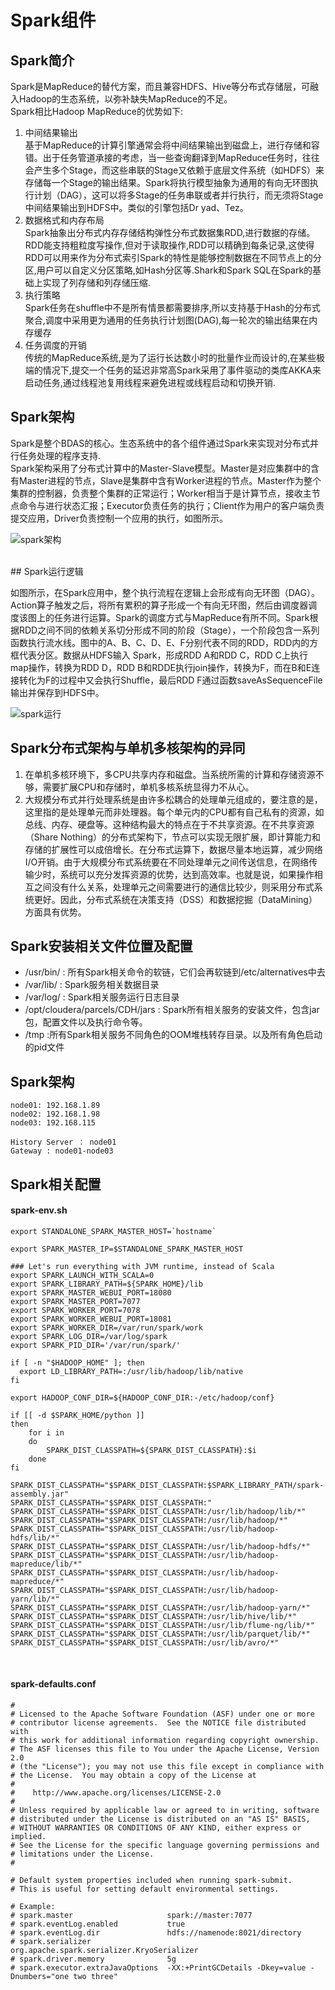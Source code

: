 # Spark组件

## Spark简介

Spark是MapReduce的替代方案，而且兼容HDFS、Hive等分布式存储层，可融入Hadoop的生态系统，以弥补缺失MapReduce的不足。<br/>
Spark相比Hadoop MapReduce的优势如下:<br/>

1.  中间结果输出<br/>
基于MapReduce的计算引擎通常会将中间结果输出到磁盘上，进行存储和容错。出于任务管道承接的考虑，当一些查询翻译到MapReduce任务时，往往会产生多个Stage，而这些串联的Stage又依赖于底层文件系统（如HDFS）来存储每一个Stage的输出结果。Spark将执行模型抽象为通用的有向无环图执行计划（DAG），这可以将多Stage的任务串联或者并行执行，而无须将Stage中间结果输出到HDFS中。类似的引擎包括Dr yad、Tez。<br/>
2.  数据格式和内存布局<br/>
Spark抽象出分布式内存存储结构弹性分布式数据集RDD,进行数据的存储。RDD能支持粗粒度写操作,但对于读取操作,RDD可以精确到每条记录,这使得RDD可以用来作为分布式索引Spark的特性是能够控制数据在不同节点上的分区,用户可以自定义分区策略,如Hash分区等.Shark和Spark SQL在Spark的基础上实现了列存储和列存储压缩.<br/>
3.  执行策略<br/>
Spark任务在shuffle中不是所有情景都需要排序,所以支持基于Hash的分布式聚合,调度中采用更为通用的任务执行计划图(DAG),每一轮次的输出结果在内存缓存
4. 任务调度的开销<br/>
传统的MapReduce系统,是为了运行长达数小时的批量作业而设计的,在某些极端的情况下,提交一个任务的延迟非常高Spark采用了事件驱动的类库AKKA来启动任务,通过线程池复用线程来避免进程或线程启动和切换开销.<br/>

## Spark架构

Spark是整个BDAS的核心。生态系统中的各个组件通过Spark来实现对分布式并行任务处理的程序支持.<br/>
Spark架构采用了分布式计算中的Master-Slave模型。Master是对应集群中的含有Master进程的节点，Slave是集群中含有Worker进程的节点。Master作为整个集群的控制器，负责整个集群的正常运行；Worker相当于是计算节点，接收主节点命令与进行状态汇报；Executor负责任务的执行；Client作为用户的客户端负责提交应用，Driver负责控制一个应用的执行，如图所示。<br/>

![spark架构](./img/spark架构.png)

<br/>
## Spark运行逻辑

如图所示，在Spark应用中，整个执行流程在逻辑上会形成有向无环图（DAG）。Action算子触发之后，将所有累积的算子形成一个有向无环图，然后由调度器调度该图上的任务进行运算。Spark的调度方式与MapReduce有所不同。Spark根据RDD之间不同的依赖关系切分形成不同的阶段（Stage），一个阶段包含一系列函数执行流水线。图中的A、B、C、D、E、F分别代表不同的RDD，RDD内的方框代表分区。数据从HDFS输入
Spark，形成RDD A和RDD C，RDD C上执行map操作，转换为RDD D，RDD B和RDDE执行join操作，转换为F，而在B和E连接转化为F的过程中又会执行Shuffle，最后RDD F通过函数saveAsSequenceFile输出并保存到HDFS中。<br/>

![spark运行](./img/spark运行.png)
<br/>

## Spark分布式架构与单机多核架构的异同

1.  在单机多核环境下，多CPU共享内存和磁盘。当系统所需的计算和存储资源不够，需要扩展CPU和存储时，单机多核系统显得力不从心。
2.  大规模分布式并行处理系统是由许多松耦合的处理单元组成的，要注意的是，这里指的是处理单元而非处理器。每个单元内的CPU都有自己私有的资源，如总线、内存、硬盘等。这种结构最大的特点在于不共享资源。在不共享资源（Share Nothing）的分布式架构下，节点可以实现无限扩展，即计算能力和存储的扩展性可以成倍增长。在分布式运算下，数据尽量本地运算，减少网络I/O开销。由于大规模分布式系统要在不同处理单元之间传送信息，在网络传输少时，系统可以充分发挥资源的优势，达到高效率。也就是说，如果操作相互之间没有什么关系，处理单元之间需要进行的通信比较少，则采用分布式系统更好。因此，分布式系统在决策支持（DSS）和数据挖掘（DataMining）方面具有优势。


## Spark安装相关文件位置及配置

* /usr/bin/  : 所有Spark相关命令的软链，它们会再软链到/etc/alternatives中去
* /var/lib/ : Spark服务相关数据目录
* /var/log/   : Spark相关服务运行日志目录
* /opt/cloudera/parcels/CDH/jars   : Spark所有相关服务的安装文件，包含jar包，配置文件以及执行命令等。
* /tmp  :所有Spark相关服务不同角色的OOM堆栈转存目录。以及所有角色启动的pid文件

## Spark架构
	node01:	192.168.1.89  
	node02:	192.168.1.98 
	node03:	192.168.115
	
	History Server ： node01
	Gateway : node01-node03

## Spark相关配置 <br/>

#### spark-env.sh
	
	export STANDALONE_SPARK_MASTER_HOST=`hostname`
	
	export SPARK_MASTER_IP=$STANDALONE_SPARK_MASTER_HOST
	
	### Let's run everything with JVM runtime, instead of Scala
	export SPARK_LAUNCH_WITH_SCALA=0
	export SPARK_LIBRARY_PATH=${SPARK_HOME}/lib
	export SPARK_MASTER_WEBUI_PORT=18080
	export SPARK_MASTER_PORT=7077
	export SPARK_WORKER_PORT=7078
	export SPARK_WORKER_WEBUI_PORT=18081
	export SPARK_WORKER_DIR=/var/run/spark/work
	export SPARK_LOG_DIR=/var/log/spark
	export SPARK_PID_DIR='/var/run/spark/'
	
	if [ -n "$HADOOP_HOME" ]; then
	  export LD_LIBRARY_PATH=:/usr/lib/hadoop/lib/native
	fi
	
	export HADOOP_CONF_DIR=${HADOOP_CONF_DIR:-/etc/hadoop/conf}
	
	if [[ -d $SPARK_HOME/python ]]
	then
	    for i in 
	    do
	        SPARK_DIST_CLASSPATH=${SPARK_DIST_CLASSPATH}:$i
	    done
	fi
	
	SPARK_DIST_CLASSPATH="$SPARK_DIST_CLASSPATH:$SPARK_LIBRARY_PATH/spark-assembly.jar"
	SPARK_DIST_CLASSPATH="$SPARK_DIST_CLASSPATH:"
	SPARK_DIST_CLASSPATH="$SPARK_DIST_CLASSPATH:/usr/lib/hadoop/lib/*"
	SPARK_DIST_CLASSPATH="$SPARK_DIST_CLASSPATH:/usr/lib/hadoop/*"
	SPARK_DIST_CLASSPATH="$SPARK_DIST_CLASSPATH:/usr/lib/hadoop-hdfs/lib/*"
	SPARK_DIST_CLASSPATH="$SPARK_DIST_CLASSPATH:/usr/lib/hadoop-hdfs/*"
	SPARK_DIST_CLASSPATH="$SPARK_DIST_CLASSPATH:/usr/lib/hadoop-mapreduce/lib/*"
	SPARK_DIST_CLASSPATH="$SPARK_DIST_CLASSPATH:/usr/lib/hadoop-mapreduce/*"
	SPARK_DIST_CLASSPATH="$SPARK_DIST_CLASSPATH:/usr/lib/hadoop-yarn/lib/*"
	SPARK_DIST_CLASSPATH="$SPARK_DIST_CLASSPATH:/usr/lib/hadoop-yarn/*"
	SPARK_DIST_CLASSPATH="$SPARK_DIST_CLASSPATH:/usr/lib/hive/lib/*"
	SPARK_DIST_CLASSPATH="$SPARK_DIST_CLASSPATH:/usr/lib/flume-ng/lib/*"
	SPARK_DIST_CLASSPATH="$SPARK_DIST_CLASSPATH:/usr/lib/parquet/lib/*"
	SPARK_DIST_CLASSPATH="$SPARK_DIST_CLASSPATH:/usr/lib/avro/*"
	
<br/>

#### spark-defaults.conf

	#
	# Licensed to the Apache Software Foundation (ASF) under one or more
	# contributor license agreements.  See the NOTICE file distributed with
	# this work for additional information regarding copyright ownership.
	# The ASF licenses this file to You under the Apache License, Version 2.0
	# (the "License"); you may not use this file except in compliance with
	# the License.  You may obtain a copy of the License at
	#
	#    http://www.apache.org/licenses/LICENSE-2.0
	#
	# Unless required by applicable law or agreed to in writing, software
	# distributed under the License is distributed on an "AS IS" BASIS,
	# WITHOUT WARRANTIES OR CONDITIONS OF ANY KIND, either express or implied.
	# See the License for the specific language governing permissions and
	# limitations under the License.
	#
	
	# Default system properties included when running spark-submit.
	# This is useful for setting default environmental settings.
	
	# Example:
	# spark.master                     spark://master:7077
	# spark.eventLog.enabled           true
	# spark.eventLog.dir               hdfs://namenode:8021/directory
	# spark.serializer                 org.apache.spark.serializer.KryoSerializer
	# spark.driver.memory              5g
	# spark.executor.extraJavaOptions  -XX:+PrintGCDetails -Dkey=value -Dnumbers="one two three"


<br/>


